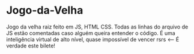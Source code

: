 # Jogo-da-Velha
Jogo da velha raiz feito em JS, HTML CSS.
Todas as linhas do arquivo de JS estão comentadas caso alguém queira entender o código.
É uma inteligência virtual de alto nível, quase impossível de vencer rsrs <-- É verdade este bilete!
